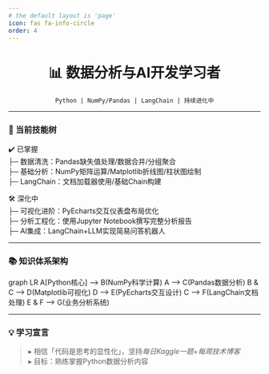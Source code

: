 ```yaml
---
# the default layout is 'page'
icon: fas fa-info-circle
order: 4
---
```


<center>  
<h1>📊 数据分析与AI开发学习者</h1>  
<code>Python | NumPy/Pandas | LangChain | 持续进化中</code>  
</center>  

---

### **🔧 当前技能树**  

✔️ 已掌握  
  ├─ 数据清洗：Pandas缺失值处理/数据合并/分组聚合  
  ├─ 基础分析：NumPy矩阵运算/Matplotlib折线图/柱状图绘制  
  ├─ LangChain：文档加载器使用/基础Chain构建  

🛠️ 深化中  
  ├─ 可视化进阶：PyEcharts交互仪表盘布局优化  
  ├─ 分析工程化：使用Jupyter Notebook撰写完整分析报告  
  ├─ AI集成：LangChain+LLM实现简易问答机器人    

---

### **📚 知识体系架构**  
graph LR
A[Python核心] --> B(NumPy科学计算)
A --> C(Pandas数据分析)
B & C --> D(Matplotlib可视化)
D --> E(PyEcharts交互设计)
C --> F(LangChain文档处理)
E & F --> G(业务分析系统)


---

### **💡 学习宣言**  
> ▸ 相信「代码是思考的显性化」，坚持*每日Kaggle一题*+*每周技术博客*    
> ▸ 目标：熟练掌握Python数据分析内容  

